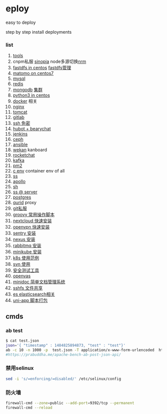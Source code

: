# eploy
easy to deploy   

step by step install deployments



### list

1. [tools](./docs/tools.md)
2. cnpm私服  [sinopia](docs/sinopia.md)  node多源切换[nrm](./docs/nrm.md)
3. [fastdfs in centos](./docs/fastdfs/fastdfs.md)  [fastdfs管理](./docs/fastdfs/fastdfs_manger.md)
4. [matomo on centos7](./docs/matomo.md)
5. [mysql](./docs/mysql.md)
6. [redis](./docs/redis.md)
7. [mongodb](./docs/mongodb.md)    [集群](./docs/mongodbCluster.md)
8. [python3 in centos](./docs/python3.md)
9. [docker](./docs/docker.md) 相关
10. [nginx](./docs/nginx.md)
11. [tomcat](./docs/tomcat.md)
12. [gitlab](./docs/gitlab.md)
13. [ssh 免密](./docs/sshLogin.md)
14. [hubot + bearychat](./docs/hubot.md)
15. [jenkins](./docs/jenkins.md)
16. [ceph](./docs/ceph.md)
17. [ansible](./docs/ansible.md)
18. [wekan](./docs/wekan.md) kanboard
19. [rocketchat](./docs/rocketchat.md)
20. [kafka](./docs/kafka.md)
21. [pm2](./docs/pm2.md)
22. [c env](./docs/c.md)  container env of all
23. [ss](./docs/ss.md)
24. [apollo](https://github.com/hyd-raiders/C4.apollo)
25. [sh](./docs/sh.md)
26. [ss @ server](./docs/ss_server.md)
27. [postgres](./docs/pg.md)
28. [qurid](./docs/qurid.md)  proxy
29. [git私服](./docs/git.md)
30. [groovy 常用操作脚本](./docs/groovy.md)
31. [nextcloud 快速安装](./docs/nextcloud.md)
32. [openvpn 快速安装](./docs/openvpn.md)
33. [sentry 安装](./docs/sentry.md)
34. [nexus 安装](./docs/nexus.md)
35. [rabbitmq 安装](./docs/rabbitmq.md)
36. [minikube 安装](./docs/minikube.md)
37. [k8s 使用范例](./docs/k8s.md)
38. [svn 使用](./docs/svn.md)
39. [安全测试工具](./docs/安全测试工具.xlsx)
40. [openvas](./docs/openvas.md)
41. [minidoc 简单文档管理系统](./docs/mindoc.md)
42. [sshfs 文件共享](./docs/sshfs.md)
43. [es elasticsearch相关](./docs/es.md)
44. [uni-app 脚本打包](./docs/uniapp.md)

## cmds

### ab test
```bash
$ cat test.json
json='{ "timestamp" : 1484825894873, "test" : "test"}'
ab -c 10 -n 1000 -p  test.json -T application/x-www-form-urlencoded  https://example.com/test
#https://prabuddha.me/apache-bench-ab-post-json-api/
```

### 禁用selinux
```bash
sed -i 's/=enforcing/=disabled/' /etc/selinux/config
```

### 防火墙
```bash
firewall-cmd --zone=public --add-port=9392/tcp --permanent
firewall-cmd --reload
```